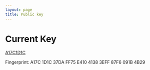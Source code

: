 ```yaml
---
layout: page
title: Public key
---
```


Current Key
===========

[A17C1D1C](https://mirceaulinic.net/asc/A17C1D1C.asc)

Fingerprint: A17C 1D1C 37DA FF75 E410  4138 3EFF 87F6 091B 4B29
